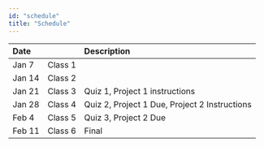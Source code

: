 ```yaml
---
id: "schedule"
title: "Schedule"
---
```


| Date   |          | Description                                    |
| :----- | :------- | :--------------------------------------------- |
| Jan 7  | Class 1  |                                                |
| Jan 14 | Class 2  |                                                |
| Jan 21 | Class 3  | Quiz 1, Project 1 instructions                 |
| Jan 28 | Class 4  | Quiz 2, Project 1 Due, Project 2 Instructions  |
| Feb 4  | Class 5  | Quiz 3, Project 2 Due                          |
| Feb 11 | Class 6  | Final                                          |
